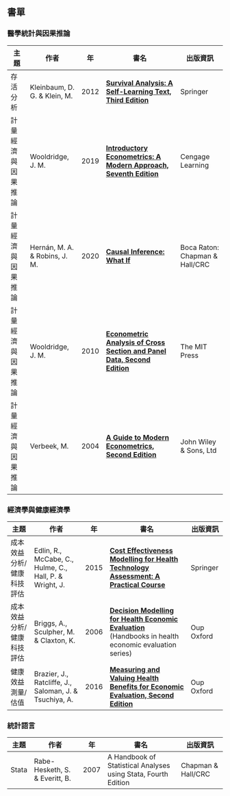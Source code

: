 ## 書單

### 醫學統計與因果推論

| 主題 | 作者 | 年 | 書名 | 出版資訊 |
| --- | --- | --- | --- | --- |
| 存活分析 | Kleinbaum, D. G. & Klein, M. | 2012 | **[Survival Analysis: A Self-Learning Text, Third Edition](Survival%20Analysis%20-%20A%20Self-learning%20Text%2C%203E/Survival%20Analysis%20-%20A%20Self-learning%20Text%2C%203E%20%5B頁數修正%5D.pdf)** | Springer |
| 計量經濟與因果推論 | Wooldridge, J. M. | 2019 | **[Introductory Econometrics: A Modern Approach, Seventh Edition](Introductory%20Econometrics%20-%20A%20Modern%20Approach%2C%207E/%5BMindTap%20Course%20List%5D%20Introductory%20Econometrics_%20A%20Modern%20Approach%2C%207E%20%5B頁數修正%5D.pdf)** | Cengage Learning |
| 計量經濟與因果推論 | Hernán, M. A. & Robins, J. M. | 2020 | **[Causal Inference: What If](Causal%20Inference%20-%20What%20If/CAUSAL%20INFERENCE%20-%20What%20If%20%5B頁數修正%5D.pdf)** | Boca Raton: Chapman & Hall/CRC |
| 計量經濟與因果推論 | Wooldridge, J. M. | 2010 | **[Econometric Analysis of Cross Section and Panel Data, Second Edition](Econometric%20Analysis%20of%20Cross%20Section%20and%20Panel%20Data%2C%202E/Econometric%20Analysis%20of%20Cross%20Section%20and%20Panel%20Data%2C%202E%20%5B頁數修正%5D.pdf)** | The MIT Press |
| 計量經濟與因果推論 | Verbeek, M. | 2004 | **[A Guide to Modern Econometrics, Second Edition](A%20Guide%20to%20Modern%20Econometrics%2C%202E/A%20Guide%20to%20Modern%20Econometrics%2C%202E%20%5B頁數修正%5D.pdf)** | John Wiley & Sons, Ltd |

### 經濟學與健康經濟學

| 主題 | 作者 | 年 | 書名 | 出版資訊 |
| --- | --- | --- | --- | --- |
| 成本效益分析/健康科技評估 | Edlin, R., McCabe, C., Hulme, C., Hall, P. & Wright, J. | 2015 | **[Cost Effectiveness Modelling for Health Technology Assessment: A Practical Course](Cost%20Effectiveness%20Modelling%20for%20Health%20Technology%20Assessment%20-%20A%20Practical%20Course/Cost%20Effectiveness%20Modelling%20for%20Health%20Technology%20Assessment.pdf)** | Springer |
| 成本效益分析/健康科技評估 | Briggs, A., Sculpher, M. & Claxton, K. | 2006 | **[Decision Modelling for Health Economic Evaluation](Decision%20Modelling%20for%20Health%20Economic%20Evaluation/%5BHandbooks%20in%20health%20economic%20evaluation%20series%5D%20Decision%20Modelling%20for%20Health%20Economic%20Evaluation%20%5B頁數修正%5D.pdf)** (Handbooks in health economic evaluation series) | Oup Oxford |
| 健康效益測量/估值 | Brazier, J., Ratcliffe, J., Saloman, J. & Tsuchiya, A. | 2016 | **[Measuring and Valuing Health Benefits for Economic Evaluation, Second Edition](Measuring%20and%20Valuing%20Health%20Benifits%20for%20Economic%20Evaluation%2C%202E/Measuring%20and%20Valuing%20Health%20Benifits%20for%20Economic%20Evaluation%2C%202E.pdf)** | Oup Oxford |


### 統計語言

| 主題 | 作者 | 年 | 書名 | 出版資訊 |
| --- | --- | --- | --- | --- |
| Stata | Rabe-Hesketh, S. & Everitt, B. | 2007 | A Handbook of Statistical Analyses using Stata, Fourth Edition | Chapman & Hall/CRC |
